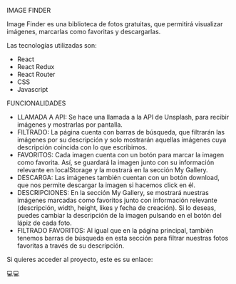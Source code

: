 IMAGE FINDER

Image Finder es una biblioteca de fotos gratuitas, que permitirá visualizar imágenes, marcarlas como favoritas y descargarlas.

Las tecnologías utilizadas son:
- React
- React Redux
- React Router
- CSS
- Javascript

FUNCIONALIDADES
- LLAMADA A API: Se hace una llamada a la API de Unsplash, para recibir imágenes y mostrarlas por pantalla.
- FILTRADO: La página cuenta con barras de búsqueda, que filtrarán las imágenes por su descripción y solo mostrarán aquellas imágenes cuya descripción coincida con lo que escribimos.
- FAVORITOS: Cada imagen cuenta con un botón para marcar la imagen como favorita. Así, se guardará la imagen junto con su información relevante en localStorage y la mostrará en la sección               My Gallery.
- DESCARGA: Las imágenes también cuentan con un botón download, que nos permite descargar la imagen si hacemos click en él.
- DESCRIPCIONES: En la sección My Gallery, se mostrará nuestras imágenes marcadas como favoritos junto con información relevante (descripción, width, height, likes y fecha de creación). Si                  lo deseas, puedes cambiar la descripción de la imagen pulsando en el botón del lápiz de cada foto.
- FILTRADO FAVORITOS: Al igual que en la página principal, también tenemos barras de búsqueda en esta sección para filtrar nuestras fotos favoritas a través de su descripción.

Si quieres acceder al proyecto, este es su enlace:

💻💻
